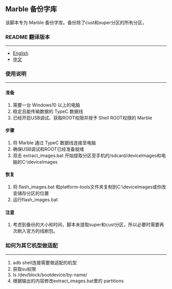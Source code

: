 ## Marble 备份字库

该脚本专为 Marble 备份字库。备份除了cust和super分区的所有分区。

### README 翻译版本

---

- [English](README.md)
- [中文](README.zh.md)

### 使用说明

---

#### 准备

1. 需要一台 Windows10 以上的电脑
2. 稳定且能传输数据的 TypeC 数据线
3. 已经开启USB调试、获取ROOT权限并授予 Shell ROOT权限的 Marble

#### 步骤

1. 将 Marble 通过 TypeC 数据线连接至电脑
2. 确保USB调试和ROOT已经准备就绪
3. 双击 extract_images.bat 开始提取分区至手机的/sdcard/deviceImages和电脑的C:\deviceImages

#### 恢复

1. 将 flash_images.bat 和platform-tools文件夹复制到C:\deviceImages或你改变储存分区的位置
2. 运行flash_images.bat

#### 注意

1. 考虑到备份的大小和时间，脚本未提取super和cust分区，所以必要时需要再次刷入官方的线刷包。

### 如何为其它机型做适配

---

1. adb shell连接需要做适配的机型
2. 获取su权限
3. ls /dev/block/bootdevice/by-name/
4. 根据输出的内容修改extract_images.bat里的 partitions